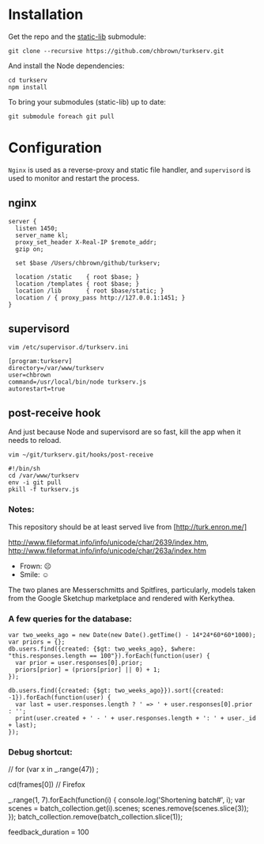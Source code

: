 # Installation

Get the repo and the [static-lib](https://github.com/chbrown/static-lib) submodule:

    git clone --recursive https://github.com/chbrown/turkserv.git

And install the Node dependencies:

    cd turkserv
    npm install

To bring your submodules (static-lib) up to date:

    git submodule foreach git pull

# Configuration

`Nginx` is used as a reverse-proxy and static file handler, and `supervisord` is used to monitor and restart the process.

## nginx

    server {
      listen 1450;
      server_name kl;
      proxy_set_header X-Real-IP $remote_addr;
      gzip on;

      set $base /Users/chbrown/github/turkserv;

      location /static    { root $base; }
      location /templates { root $base; }
      location /lib       { root $base/static; }
      location / { proxy_pass http://127.0.0.1:1451; }
    }

## supervisord

    vim /etc/supervisor.d/turkserv.ini

    [program:turkserv]
    directory=/var/www/turkserv
    user=chbrown
    command=/usr/local/bin/node turkserv.js
    autorestart=true

## post-receive hook

And just because Node and supervisord are so fast, kill the app when it needs to reload.

    vim ~/git/turkserv.git/hooks/post-receive

    #!/bin/sh
    cd /var/www/turkserv
    env -i git pull
    pkill -f turkserv.js

### Notes:

This repository should be at least served live from [http://turk.enron.me/]

http://www.fileformat.info/info/unicode/char/2639/index.htm,
http://www.fileformat.info/info/unicode/char/263a/index.htm

- Frown: &#9785;
- Smile: &#9786;

The two planes are Messerschmitts and Spitfires, particularly, models taken from the Google Sketchup marketplace and rendered with Kerkythea.

### A few queries for the database:

    var two_weeks_ago = new Date(new Date().getTime() - 14*24*60*60*1000);
    var priors = {};
    db.users.find({created: {$gt: two_weeks_ago}, $where: "this.responses.length == 100"}).forEach(function(user) {
      var prior = user.responses[0].prior;
      priors[prior] = (priors[prior] || 0) + 1;
    });

    db.users.find({created: {$gt: two_weeks_ago}}).sort({created: -1}).forEach(function(user) {
      var last = user.responses.length ? ' => ' + user.responses[0].prior : '';
      print(user.created + ' - ' + user.responses.length + ': ' + user._id + last);
    });

### Debug shortcut:

// for (var x in _.range(47)) ;

cd(frames[0]) // Firefox

_.range(1, 7).forEach(function(i) {
  console.log('Shortening batch#', i);
  var scenes = batch_collection.get(i).scenes;
  scenes.remove(scenes.slice(3));
});
batch_collection.remove(batch_collection.slice(1));

feedback_duration = 100
